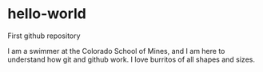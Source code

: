 # hello-world
First github repository

I am a swimmer at the Colorado School of Mines, and I am here to understand how git and github work.
I love burritos of all shapes and sizes.
